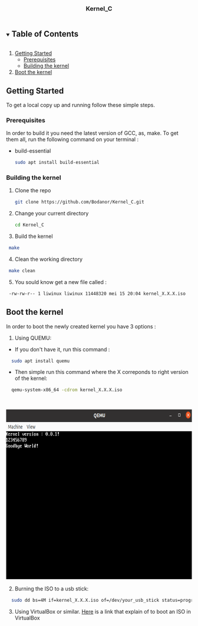 
<br />
<p align="center">
  <a href="https://github.com/Bodanor/Kernel_C">
  </a>

  <h3 align="center">Kernel_C</h3>
  </p>
</p>


<details open="open">
  <summary><h2 style="display: inline-block">Table of Contents</h2></summary>
  <ol>
    <li>
      <a href="#getting-started">Getting Started</a>
      <ul>
        <li><a href="#prerequisites">Prerequisites</a></li>
        <li><a href="#building-the-kernel">Building the kernel</a></li>
      </ul>
    </li>
    <li><a href="#boot-the-kernel">Boot the kernel</a></li>
  </ol>
</details>


## Getting Started

To get a local copy up and running follow these simple steps.

### Prerequisites

In order to build it you need the latest version of GCC, as, make.
To get them all, run the following command on your terminal :

* build-essential
  ```sh
  sudo apt install build-essential
  ```

### Building the kernel

1. Clone the repo
   ```sh
   git clone https://github.com/Bodanor/Kernel_C.git
   ```
2. Change your current directory
   ```sh
   cd Kernel_C
   ```
3. Build the kernel
  ```sh
   make
   ```
4. Clean the working directory
  ```sh
   make clean
   ```
5. You sould know get a new file called :
  ```sh
   -rw-rw-r-- 1 liwinux liwinux 11448320 mei 15 20:04 kernel_X.X.X.iso
   ```


## Boot the kernel

In order to boot the newly created kernel you have 3 options :

1. Using QUEMU:
* If you don't have it, run this command :
```sh
  sudo apt install quemu
  ```
* Then simple run this command where the X correponds to right version of the kernel:
```sh
  qemu-system-x86_64 -cdrom kernel_X.X.X.iso
  ```

<br />
<p align="center">
  <a href="https://github.com/Bodanor/Kernel_C">
    <img src="images/qemu_screenshot.png" alt="Logo" width="715" height="459">
  </a>
</p>

2. Burning the ISO to a usb stick:
```sh
  sudo dd bs=4M if=kernel_X.X.X.iso of=/dev/your_usb_stick status=progress oflag=sync
  ```
3. Using VirtualBox or similar. [Here](https://docs.oracle.com/cd/E26217_01/E26796/html/qs-create-vm.html) is a link that explain of to boot an ISO in VirtualBox

